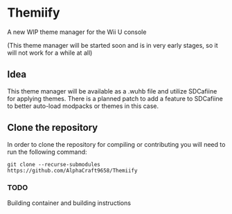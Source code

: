 # Themiify
A new WIP theme manager for the Wii U console

(This theme manager will be started soon and is in very early stages, so it will not work for a while at all)

## Idea
This theme manager will be available as a .wuhb file and utilize SDCafiine for applying themes. There is a planned patch to add a feature to SDCafiine to better auto-load modpacks or themes in this case.

## Clone the repository
In order to clone the repository for compiling or contributing you will need to run the following command:
```
git clone --recurse-submodules https://github.com/AlphaCraft9658/Themiify
```

### TODO
Building container and building instructions